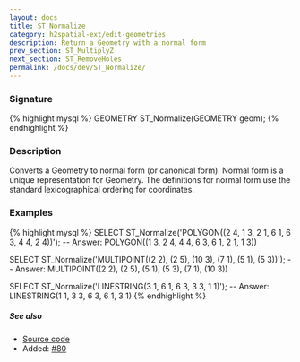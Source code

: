 ```yaml
---
layout: docs
title: ST_Normalize
category: h2spatial-ext/edit-geometries
description: Return a Geometry with a normal form
prev_section: ST_MultiplyZ
next_section: ST_RemoveHoles
permalink: /docs/dev/ST_Normalize/
---
```


### Signature

{% highlight mysql %}
GEOMETRY ST_Normalize(GEOMETRY geom);
{% endhighlight %}

### Description
Converts a Geometry to normal form (or canonical form). Normal form is a unique representation for Geometry.
The definitions for normal form use the standard lexicographical ordering for coordinates.

### Examples

{% highlight mysql %}
SELECT ST_Normalize('POLYGON((2 4, 1 3, 2 1, 6 1, 6 3, 4 4, 2 4))');
-- Answer: POLYGON((1 3, 2 4, 4 4, 6 3, 6 1, 2 1, 1 3))

SELECT ST_Normalize('MULTIPOINT((2 2), (2 5), (10 3), (7 1),
                                (5 1), (5 3))');
-- Answer: MULTIPOINT((2 2), (2 5), (5 1), (5 3), (7 1), (10 3))

SELECT ST_Normalize('LINESTRING(3 1, 6 1, 6 3, 3 3, 1 1)');
-- Answer: LINESTRING(1 1, 3 3, 6 3, 6 1, 3 1)
{% endhighlight %}

##### See also

* <a href="https://github.com/irstv/H2GIS/blob/master/h2spatial-ext/src/main/java/org/h2gis/h2spatialext/function/spatial/edit/ST_Normalize.java" target="_blank">Source code</a>
* Added: <a href="https://github.com/irstv/H2GIS/pull/80" target="_blank">#80</a>
